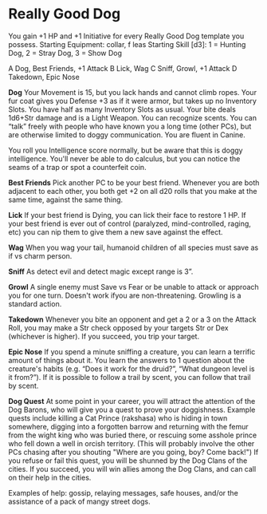 
# Really Good Dog

You gain +1 HP and +1 Initiative for every Really Good Dog template you possess.
Starting Equipment: collar, f leas
Starting Skill [d3]: 1 = Hunting Dog, 2 = Stray Dog, 3 = Show Dog

A Dog, Best Friends, +1 Attack
B Lick, Wag
C Sniff, Growl, +1 Attack
D Takedown, Epic Nose

**Dog**
Your Movement is 15, but you lack hands and cannot climb ropes. Your fur coat gives you Defense +3 as if it were armor, but takes up no Inventory Slots. You have half as many Inventory Slots as usual. Your bite deals 1d6+Str damage and is a Light Weapon. You can recognize scents. You can “talk” freely with people who have known you a long time (other PCs), but are otherwise limited to doggy communication. You are fluent in Canine.

You roll you Intelligence score normally, but be aware that this is doggy intelligence. You'll never be able to do calculus, but you can notice the seams of a trap or spot a counterfeit coin.

**Best Friends**
Pick another PC to be your best friend. Whenever you are both adjacent to each other, you both get +2 on all d20 rolls that you make at the same time, against the same thing.

**Lick**
If your best friend is Dying, you can lick their face to restore 1 HP. If your best friend is ever out of control (paralyzed, mind-controlled, raging, etc) you can nip them to give them a new save against the effect.

**Wag**
When you wag your tail, humanoid children of all species must save as if vs charm person.

**Sniff**
As detect evil and detect magic except range is 3”.

**Growl**
A single enemy must Save vs Fear or be unable to attack or approach you for one turn. Doesn't work ifyou are non-threatening. Growling is a standard
action.

**Takedown**
Whenever you bite an opponent and get a 2 or a 3 on the Attack Roll, you may make a Str check opposed by your targets Str or Dex (whichever is higher). If you succeed, you trip your target.

**Epic Nose**
If you spend a minute sniffing a creature, you can learn a terrific amount of things about it. You learn the answers to 1 question about the creature's habits (e.g. “Does it work for the druid?”, “What dungeon level is it from?”). If it is possible to follow a trail by scent, you can follow that trail by scent.

**Dog Quest**
At some point in your career, you will attract the attention of the Dog Barons, who will give you a quest to prove your doggishness. Example quests include killing a Cat Prince (rakshasa) who is hiding in town somewhere, digging into a forgotten barrow and returning with the femur from the wight king who was buried there, or rescuing some asshole prince who fell down a well in orcish territory. (This will
probably involve the other PCs chasing after you shouting "Where are you going, boy? Come back!") If you refuse or fail this quest, you will be shunned by the Dog Clans of the cities. If you succeed, you will win allies among the Dog Clans, and can call on their help in the cities. 

Examples of help: gossip, relaying messages, safe houses, and/or the assistance of a pack of mangy street dogs.